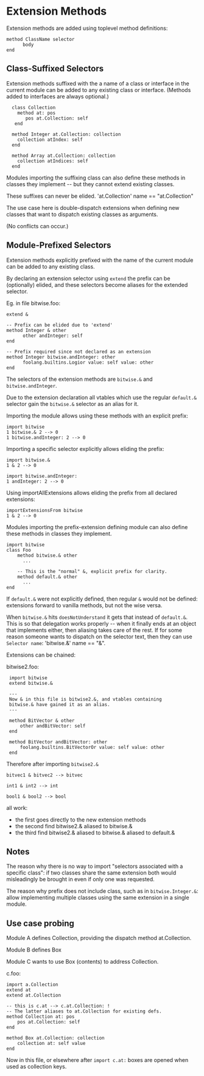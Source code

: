 # Extension Methods

Extension methods are added using toplevel method definitions:

    method ClassName selector
          body
    end

## Class-Suffixed Selectors

Extension methods suffixed with the a name of a class or interface in
the current module can be added to any existing class or interface.
(Methods added to interfaces are always optional.)

      class Collection
        method at: pos
           pos at.Collection: self
       end

      method Integer at.Collection: collection
        collection atIndex: self
      end

      method Array at.Collection: collection
        collection atIndices: self
      end

Modules importing the suffixing class can also define these methods in
classes they implement -- but they cannot extend existing classes.

These suffixes can never be elided. 'at.Collection' name == "at.Collection"

The use case here is double-dispatch extensions when defining new classes
that want to dispatch existing classes as arguments.

(No conflicts can occur.)

## Module-Prefixed Selectors

Extension methods explicitly prefixed with the name of the current
module can be added to any existing class.

By declaring an extension selector using `extend` the prefix can
be (optionally) elided, and these selectors become aliases for the
extended selector.

Eg. in file bitwise.foo:

    extend &

    -- Prefix can be elided due to 'extend'
    method Integer & other
          other andInteger: self
    end

    -- Prefix required since not declared as an extension
    method Integer bitwise.andInteger: other
          foolang.builtins.Logior value: self value: other
    end

The selectors of the extension methods are `bitwise.&` and
`bitwise.andInteger`.

Due to the extension declaration all vtables which use the regular
`default.&` selector gain the `bitwise.&` selector as an alias for it.

Importing the module allows using these methods with an explicit prefix:

    import bitwise
    1 bitwise.& 2 --> 0
    1 bitwise.andInteger: 2 --> 0

Importing a specific selector explicitly allows eliding the prefix:

    import bitwise.&
    1 & 2 --> 0

    import bitwise.andInteger:
    1 andInteger: 2 --> 0

Using importAllExtensions allows eliding the prefix from all declared
extensions:

    importExtensionsFrom bitwise
    1 & 2 --> 0

Modules importing the prefix-extension defining module can also define
these methods in classes they implement.

    import bitwise
    class Foo
        method bitwise.& other
          ...

        -- This is the "normal" &, explicit prefix for clarity.
        method default.& other
          ...
    end

If `default.&` were not explicitly defined, then regular `&` would not
be defined: extensions forward to vanilla methods, but not the wise versa.

When `bitwise.&` hits `doesNotUnderstand` it gets that instead of
`default.&`. This is so that delegation works properly -- when it
finally ends at an object that implements either, then aliasing takes
care of the rest. If for some reason someone wants to dispatch on the
selector text, then they can use `Selector name`: 'bitwise.&' name == "&".

Extensions can be chained:

bitwise2.foo:

     import bitwise
     extend bitwise.&

     ---
     Now & in this file is bitwise2.&, and vtables containing
     bitwise.& have gained it as an alias.
     ---

     method BitVector & other
         other andBitVector: self
     end

     method BitVector andBitVector: other
         foolang.builtins.BitVectorOr value: self value: other
     end

Therefore after importing `bitwise2.&`

    bitvec1 & bitvec2 --> bitvec

    int1 & int2 --> int

    bool1 & bool2 --> bool

all work:

- the first goes directly to the new extension methods
- the second find bitwise2.& aliased to bitwise.&
- the third find bitwise2.& aliased to bitwise.& aliased to default.&

## Notes

The reason why there is no way to import "selectors associated with a
specific class": if two classes share the same extension both would
misleadingly be brought in even if only one was requested.

The reason why prefix does not include class, such as in
`bitwise.Integer.&`: allow implementing multiple classes using the
same extension in a single module.

## Use case probing

Module A defines Collection, providing the dispatch method at.Collection.

Module B defines Box

Module C wants to use Box (contents) to address Collection.

c.foo:

    import a.Collection
    extend at
    extend at.Collection

    -- this is c.at --> c.at.Collection: !
    -- The latter aliases to at.Collection for existing defs.
    method Collection at: pos
        pos at.Collection: self
    end

    method Box at.Collection: collection
        collection at: self value
    end

Now in this file, or elsewhere after `import c.at:` boxes are opened
when used as collection keys.

